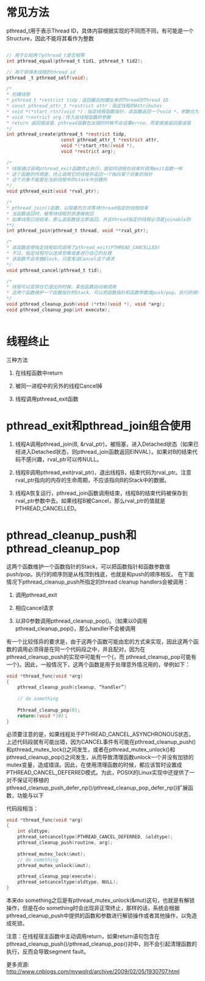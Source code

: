 
# 常见方法

pthread_t用于表示Thread ID，具体内容根据实现的不同而不同，有可能是一个Structure，因此不能将其看作为整数

```c

// 用于比较两个pthread_t是否相等
int pthread_equal(pthread_t tid1, pthread_t tid2); 

// 用于获得本线程的thread id
pthread _t pthread_self(void);

/*
* 创建线程
* pthread_t *restrict tidp：返回最后创建出来的Thread的Thread ID
* const pthread_attr_t *restrict attr：指定线程的Attributes
* void *(*start_rtn)(void *)：指定线程函数指针，该函数返回一个void *，参数也为void*
* void *restrict arg：传入给线程函数的参数
* return 返回错误值，pthread函数在出错的时候不会设置errno，而是直接返回错误值
*/
int pthread_create(pthread_t *restrict tidp,
                    const pthread_attr_t *restrict attr, 
                    void *(*start_rtn)(void *), 
                    void *restrict arg);
                    
/*
* 线程通过调用pthread_exit函数终止执行，就如同进程在结束时调用exit函数一样
* 这个函数的作用是，终止调用它的线程并返回一个指向某个对象的指针
* 这个对象不能是在当前线程中的stack中创建的
*/               
void pthread_exit(void *rval_ptr);

/*
* pthread_join()函数，以阻塞的方式等待thread指定的线程结束
* 当函数返回时，被等待线程的资源被收回
* 如果线程已经结束，那么该函数会立即返回。并且thread指定的线程必须是joinable的
**/
int pthread_join(pthread_t thread, void **rval_ptr);

/*
* 该函数会使指定线程如同调用了pthread_exit(PTHREAD_CANCELLED)
* 不过，指定线程可以选择忽略或者进行自己的处理
* 该函数不会导致Block，只是发送Cancel这个请求
*/
void pthread_cancel(pthread_t tid);

/*
* 线程可以安排在它退出的时候，某些函数自动被调用
* 这两个函数维护一个函数指针的Stack，可以把函数指针和函数参数值push/pop。执行的顺序则是从栈顶到栈底，也就是和push的顺序相反
*/
void pthread_cleanup_push(void (*rtn)(void *), void *arg);
void pthread_cleanup_pop(int execute);



```


# 线程终止

三种方法

1. 在线程函数中return

2. 被同一进程中的另外的线程Cancel掉

3. 线程调用pthread_exit函数


# pthread_exit和pthread_join组合使用

1. 线程A调用pthread_join(B, &rval_ptr)，被阻塞，进入Detached状态（如果已经进入Detached状态，则pthread_join函数返回EINVAL）。如果对B的结束代码不感兴趣，rval_ptr可以传NULL。

2. 线程B调用pthread_exit(rval_ptr)，退出线程B，结束代码为rval_ptr。注意rval_ptr指向的内存的生命周期，不应该指向B的Stack中的数据。

3. 线程A恢复运行，pthread_join函数调用结束，线程B的结束代码被保存到rval_ptr参数中去。如果线程B被Cancel，那么rval_ptr的值就是PTHREAD_CANCELLED。


# pthread_cleanup_push和pthread_cleanup_pop

这两个函数维护一个函数指针的Stack，可以把函数指针和函数参数值push/pop。执行的顺序则是从栈顶到栈底，也就是和push的顺序相反。
在下面情况下pthread_cleanup_push所指定的thread cleanup handlers会被调用：

1. 调用pthread_exit

2. 相应cancel请求

3. 以非0参数调用pthread_cleanup_pop()。（如果以0调用pthread_cleanup_pop()，那么handler不会被调用

有一个比较怪异的要求是，由于这两个函数可能由宏的方式来实现，因此这两个函数的调用必须得是在同一个代码段之中，并且配对，因为在pthread_cleanup_push的实现中可能有一个{，而 pthread_cleanup_pop可能有一个}。因此，一般情况下，这两个函数是用于处理意外情况用的，举例如下：

```c
void *thread_func(void *arg)
{
    pthread_cleanup_push(cleanup, “handler”)
 
    // do something
 
    Pthread_cleanup_pop(0);
    return((void *)0)；
}
```

必须要注意的是，如果线程处于PTHREAD_CANCEL_ASYNCHRONOUS状态，上述代码段就有可能出错，因为CANCEL事件有可能在pthread_cleanup_push()和pthread_mutex_lock()之间发生，或者在pthread_mutex_unlock()和pthread_cleanup_pop()之间发生，从而导致清理函数unlock一个并没有加锁的mutex变量，造成错误。因此，在使用清理函数的时候，都应该暂时设置成PTHREAD_CANCEL_DEFERRED模式。为此，POSIX的Linux实现中还提供了一对不保证可移植的pthread_cleanup_push_defer_np()/pthread_cleanup_pop_defer_np()扩展函数，功能与以下

代码段相当：

```c
void *thread_func(void *arg)
{ 
    int oldtype;
    pthread_setcanceltype(PTHREAD_CANCEL_DEFERRED, &oldtype);
    pthread_cleanup_push(routine, arg);
 
    pthread_mutex_lock(&mut);
    // do something
    pthread_mutex_unlock(&mut);

    pthread_cleanup_pop(execute);
    pthread_setcanceltype(oldtype, NULL);
}
```

本来do something之后是有pthread_mutex_unlock(&mut)这句，也就是有解锁操作，但是在do something时会出现非正常终止，那样的话，系统会根据pthread_cleanup_push中提供的函数和参数进行解锁操作或者其他操作，以免造成死锁。

注意：在线程宿主函数中主动调用return，如果return语句包含在pthread_cleanup_push()/pthread_cleanup_pop()对中，则不会引起清理函数的执行，反而会导致segment fault。

更多资源: http://www.cnblogs.com/mywolrd/archive/2009/02/05/1930707.html
